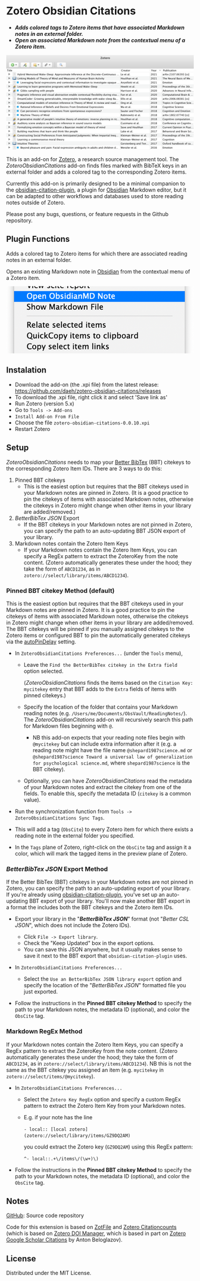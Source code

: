 # Zotero Obsidian Citations

- **_Adds colored tags to Zotero items that have associated Markdown notes in an external folder._**
- **_Open an associated Markdown note from the contextual menu of a Zotero item._**

![ZoteroObsidianCitationsScreenshot](ZoteroObsidianCitationsScreenshot.png)

This is an add-on for [Zotero](https://www.zotero.org), a research source management tool. The _ZoteroObsidianCitations_ add-on finds files marked with BibTeX keys in an external folder and adds a colored tag to the corresponding Zotero items.

Currently this add-on is primarily designed to be a minimal companion to the [obsidian-citation-plugin](https://github.com/hans/obsidian-citation-plugin), a plugin for [Obsidian](https://obsidian.md) Markdown editor, but it can be adapted to other workflows and databases used to store reading notes outside of Zotero.

Please post any bugs, questions, or feature requests in the Github repository.

## Plugin Functions

Adds a colored tag to Zotero items for which there are associated reading notes in an external folder.

Opens an existing Markdown note in [Obsidian](https://obsidian.md) from the contextual menu of a Zotero item.

![ZoteroObsidianCitationsMenu](ZoteroObsidianCitationsMenu.png)

## Instalation

- Download the add-on (the .xpi file) from the latest release: https://github.com/daeh/zotero-obsidian-citations/releases
- To download the .xpi file, right click it and select 'Save link as'
- Run Zotero (version 5.x)
- Go to `Tools -> Add-ons`
- `Install Add-on From File`
- Choose the file `zotero-obsidian-citations-0.0.10.xpi`
- Restart Zotero

## Setup

_ZoteroObsidianCitations_ needs to map your [Better BibTex](https://retorque.re/zotero-better-bibtex/) (BBT) citekeys to the corresponding Zotero Item IDs. There are 3 ways to do this:

1. Pinned BBT citekeys
   - This is the easiest option but requires that the BBT citekeys used in your Markdown notes are pinned in Zotero. (It is a good practice to pin the citekeys of items with associated Markdown notes, otherwise the citekeys in Zotero might change when other items in your library are added/removed.)
2. _BetterBibTex JSON_ Export
   - If the BBT citekeys in your Markdown notes are not pinned in Zotero, you can specify the path to an auto-updating BBT JSON export of your library.
3. Markdown notes contain the Zotero Item Keys
   - If your Markdown notes contain the Zotero Item Keys, you can specify a RegEx pattern to extract the ZoteroKey from the note content. (Zotero automatically generates these under the hood; they take the form of `ABCD1234`, as in `zotero://select/library/items/ABCD1234`).

### Pinned BBT citekey Method (default)

This is the easiest option but requires that the BBT citekeys used in your Markdown notes are pinned in Zotero. It is a good practice to pin the citekeys of items with associated Markdown notes, otherwise the citekeys in Zotero might change when other items in your library are added/removed. The BBT citekeys will be pinned if you manually assigned citekeys to the Zotero items or configured BBT to pin the automatically generated citekeys via the [autoPinDelay](https://retorque.re/zotero-better-bibtex/installation/preferences/hidden-preferences/#autopindelay) setting.

- In `ZoteroObsidianCitations Preferences...` (under the `Tools` menu),

  - Leave the `Find the BetterBibTex citekey in the Extra field` option selected.

    (_ZoteroObsidianCitations_ finds the items based on the `Citation Key: mycitekey` entry that BBT adds to the `Extra` fields of items with pinned citekeys.)

  - Specify the location of the folder that contains your Markdown reading notes (e.g. `/Users/me/Documents/ObsVault/ReadingNotes/`). The _ZoteroObsidianCitations_ add-on will recursively search this path for Markdown files beginning with `@`.

    - NB this add-on expects that your reading note files begin with `@mycitekey` but can include extra information after it (e.g. a reading note might have the file name `@shepard1987science.md` or `@shepard1987science Toward a universal law of generalization for psychological science.md`, where `shepard1987science` is the BBT citekey).

  - Optionally, you can have _ZoteroObsidianCitations_ read the metadata of your Markdown notes and extract the citekey from one of the fields. To enable this, specify the metadata ID (`citekey` is a common value).

- Run the synchronization function from `Tools -> ZoteroObsidianCitations Sync Tags`.

- This will add a tag (`ObsCite`) to every Zotero item for which there exists a reading note in the external folder you specified.

- In the `Tags` plane of Zotero, right-click on the `ObsCite` tag and assign it a color, which will mark the tagged items in the preview plane of Zotero.

### _BetterBibTex JSON_ Export Method

If the Better BibTex (BBT) citekeys in your Markdown notes are not pinned in Zotero, you can specify the path to an auto-updating export of your library. If you're already using [obsidian-citation-plugin](https://github.com/hans/obsidian-citation-plugin), you've set up an auto-updating BBT export of your library. You'll now make another BBT export in a format the includes both the BBT citekeys and the Zotero item IDs.

- Export your library in the "**_BetterBibTex JSON_**" format (not "_Better CSL JSON_", which does not include the Zotero IDs).
  - Click `File -> Export library`.
  - Check the "Keep Updated" box in the export options.
  - You can save this JSON anywhere, but it usually makes sense to save it next to the BBT export that `obsidian-citation-plugin` uses.
- In `ZoteroObsidianCitations Preferences...`

  - Select the `Use an BetterBibTex JSON library export` option and specify the location of the "_BetterBibTex JSON_" formatted file you just exported.

- Follow the instructions in the **Pinned BBT citekey Method** to specify the path to your Markdown notes, the metadata ID (optional), and color the `ObsCite` tag.

### Markdown RegEx Method

If your Markdown notes contain the Zotero Item Keys, you can specify a RegEx pattern to extract the ZoteroKey from the note content. (Zotero automatically generates these under the hood; they take the form of `ABCD1234`, as in `zotero://select/library/items/ABCD1234`). NB this is not the same as the BBT citekey you assigned an item (e.g. `mycitekey` in `zotero://select/items/@mycitekey`).

- In `ZoteroObsidianCitations Preferences...`

  - Select the `Zotero Key RegEx` option and specify a custom RegEx pattern to extract the Zotero Item Key from your Markdown notes.

  - E.g. if your note has the line

    `- local:: [local zotero](zotero://select/library/items/GZ9DQ2AM)`

    you could extract the Zotero key (`GZ9DQ2AM`) using this RegEx pattern:

    `^- local::.+\/items\/(\w+)\)`

- Follow the instructions in the **Pinned BBT citekey Method** to specify the path to your Markdown notes, the metadata ID (optional), and color the `ObsCite` tag.

## Notes

[GitHub](https://github.com/daeh/zotero-obsidian-citations): Source code repository

Code for this extension is based on [ZotFile](https://github.com/jlegewie/zotfile) and [Zotero Citationcounts](https://github.com/eschnett/zotero-citationcounts) (which is based on [Zotero DOI Manager](https://github.com/bwiernik/zotero-shortdoi), which is based in part on [Zotero Google Scholar Citations](https://github.com/beloglazov/zotero-scholar-citations) by Anton Beloglazov).

## License

Distributed under the MIT License.
